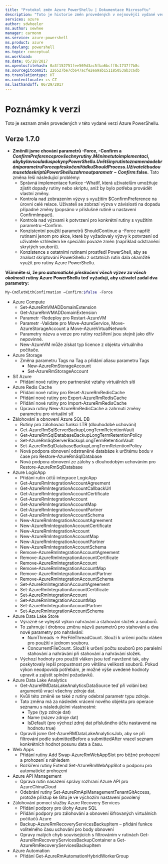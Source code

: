 ```yaml
---
title: "Protokol změn Azure PowerShellu | Dokumentace Microsoftu"
description: "Toto je historie změn provedených v nejnovější vydané verzi Azure PowerShellu."
services: azure
author: sdwheeler
ms.author: sewhee
manager: carmonm
ms.service: azure-powershell
ms.product: azure
ms.devlang: powershell
ms.topic: conceptual
ms.workload: 
ms.date: 05/18/2017
ms.openlocfilehash: 0a3f152751fee569d3ac5fba6bcff8c1737f7b8c
ms.sourcegitcommit: 226527be7cb647acfe2ea9ab151185053ab3c6db
ms.translationtype: HT
ms.contentlocale: cs-CZ
ms.lasthandoff: 06/29/2017
---
```

# <a name="release-notes"></a>Poznámky k verzi

Toto je seznam změn provedených v této vydané verzi Azure PowerShellu.

## <a name="version-170"></a>Verze 1.7.0

* **Změnili jsme chování parametrů -Force, -Confirm a $ConfirmPreference pro všechny rutiny. Měníme tuto implementaci, aby byla v souladu s pokyny PowerShellu. U většiny rutin to znamená odebrání parametru Force a přeskočení řádku ShouldProcess. Uživatelé budou muset do skriptů PowerShellu zahrnout parametr -Confirm:$false.** Tato změna řeší následující problémy:
  - Správná implementace funkce –WhatIf, která uživatelům umožňuje zjistit dopady rutiny nebo skriptu, aniž by bylo potřeba provádět vlastní změny.
  - Kontrola nad zobrazením výzvy s využitím $ConfirmPreference na úrovni celé relace. Uživateli se zobrazí výzva v závislosti na dopadu případné změny (popsáno v příslušné rutině u nastavení ConfirmImpact).
  - Kontrola nad výzvami k potvrzení pro konkrétní rutiny s využitím parametru –Confirm.
  - Konzistentní použití parametrů ShouldContinue a -Force napříč rutinami jenom pro akce, které by vyžadovaly výzvy k potvrzení od uživatele vzhledem ke speciální povaze změn (například odstranění skrytých souborů).
  - Konzistence s ostatními rutinami prostředí PowerShell, aby se znalost skriptování PowerShellu z ostatních rutin dala okamžitě využít pro rutiny Azure PowerShellu.

**Všimněte si, že pro *automatické přeskočení všech výzev za všech okolností* rutiny Azure PowerShellu teď vyžadují, aby uživatel zadal dva parametry:**
```powershell
My-CmdletWithConfirmation –Confirm:$false -Force
```
* Azure Compute
  - Set-AzureRmVMADDomainExtension
  - Get-AzureRmVMADDomainExtension
  - Parametr -Redeploy pro Restart-AzureVM
  - Parametr -Validate pro Move-AzureService, Move-AzureStorageAccount a Move-AzureVirtualNetwork
  - Parametry názvu a verze pro rutiny rozšíření jsou stejně jako dřív nepovinné.
  - New-AzureVM může získat typ licence z objektu virtuálního počítače.
* Azure Storage
  - Změna parametru Tags na Tag a přidání aliasu parametru Tags
    + New-AzureRmStorageAccount
    + Set-AzureRmStorageAccount
* Síť Azure
  - Přidání nové rutiny pro partnerské vztahy virtuálních sítí
* Azure Redis Cache
  - Přidání nové rutiny pro Reset-AzureRmRedisCache
  - Přidání nové rutiny pro Export-AzureRmRedisCache
  - Přidání nové rutiny pro Import-AzureRmRedisCache
  - Úprava rutiny New-AzureRmRedisCache a zahrnutí změny parametru pro virtuální síť
* Zálohování a obnovení Azure SQL DB
  - Rutiny pro zálohovací funkci LTR (dlouhodobé uchování)
  - Get-AzureRmSqlServerBackupLongTermRetentionVault
  - Get-AzureRmSqlDatabaseBackupLongTermRetentionPolicy
  - Set-AzureRmSqlServerBackupLongTermRetentionVault
  - Set-AzureRmSqlDatabaseBackupLongTermRetentionPolicy
  - Nová podpora obnovení odstraněné databáze k určitému bodu v čase pro Restore-AzureRmSqlDatabase
  - Nová podpora obnovení ze zálohy s dlouhodobým uchováním pro Restore-AzureRmSqlDatabase
* Azure LogicApp
  - Přidání rutin účtů integrace LogicApp
  - Get-AzureRmIntegrationAccountAgreement
  - Get-AzureRmIntegrationAccountCallbackUrl
  - Get-AzureRmIntegrationAccountCertificate
  - Get-AzureRmIntegrationAccount
  - Get-AzureRmIntegrationAccountMap
  - Get-AzureRmIntegrationAccountPartner
  - Get-AzureRmIntegrationAccountSchema
  - New-AzureRmIntegrationAccountAgreement
  - New-AzureRmIntegrationAccountCertificate
  - New-AzureRmIntegrationAccount
  - New-AzureRmIntegrationAccountMap
  - New-AzureRmIntegrationAccountPartner
  - New-AzureRmIntegrationAccountSchema
  - Remove-AzureRmIntegrationAccountAgreement
  - Remove-AzureRmIntegrationAccountCertificate
  - Remove-AzureRmIntegrationAccount
  - Remove-AzureRmIntegrationAccountMap
  - Remove-AzureRmIntegrationAccountPartner
  - Remove-AzureRmIntegrationAccountSchema
  - Set-AzureRmIntegrationAccountAgreement
  - Set-AzureRmIntegrationAccountCertificate
  - Set-AzureRmIntegrationAccount
  - Set-AzureRmIntegrationAccountMap
  - Set-AzureRmIntegrationAccountPartner
  - Set-AzureRmIntegrationAccountSchema
* Azure Data Lake Store
  - Výrazně se vylepšil výkon nahrávání a stahování složek a souborů.
  - To zahrnuje i drobnou změnu názvů parametrů pro stahování a dva nové parametry pro nahrávání:
    + NumThreads -> PerFileThreadCount. Slouží k určení počtu vláken pro použití v jednom souboru.
    + ConcurrentFileCount. Slouží k určení počtu souborů pro paralelní stahování a nahrávání při stahování a nahrávání složek.
  - Výchozí hodnoty pro použití vláken jsou teď navržené tak, aby poskytovaly lepší propustnost pro většinu velikostí souborů. Pokud výkon neodpovídá potřebám, je možné výše uvedené hodnoty upravit a zajistit splnění požadavků.
* Azure Data Lake Analytics
  - Get-AzureRMDataLakeAnalyticsDataSource teď při volání bez argumentů vrací všechny zdroje dat.
  - Kvůli této změně se také z rutiny odebral parametr typu zdroje.
  - Tato změna má za následek vrácení nového objektu pro operace seznamu s následujícími vlastnostmi:
    + Type (typ zdroje dat)
    + Name (název zdroje dat)
    + IsDefault (pro výchozí zdroj dat příslušného účtu nastavené na hodnotu true)
  - Opravili jsme Get-AzureRMDataLakeAnalyticsJob, aby se při filtrování podle submittedBefore a submittedAfter vracel seznam konkrétních hodnot posunu data a času.
* Web Apps
  - Přidání rutiny Add Swap-AzureRmWebAppSlot pro běžné prohození a prohození s náhledem
  - Rozšíření rutiny Extend Set-AzureRmWebAppSlot o podporu pro automatické prohození
* Azure API Management
  - Oprava rutin nasazení správy rozhraní Azure API pro AzureChinaCloud
  - Odebrání rutiny Set-AzureRmApiManagementTenantGitAccess, protože přístup ke Gitu je ve výchozím nastavení povolený
* Zálohování pomocí služby Azure Recovery Services
  - Přidání podpory pro úlohy Azure SQL
  - Přidání podpory pro zálohování a obnovení šifrovaných virtuálních počítačů Azure
  - Backup-AzureRmRecoveryServicesBackupItem – přidání funkce volitelného času uchování pro body obnovení
  - Opravy malých chyb souvisejících s filtrováním v rutinách Get-AzureRmRecoveryServicesBackupContainer a Get-AzureRmRecoveryServicesBackupItem
* Azure Automation
  - Přidání Get-AzureRmAutomationHybridWorkerGroup
